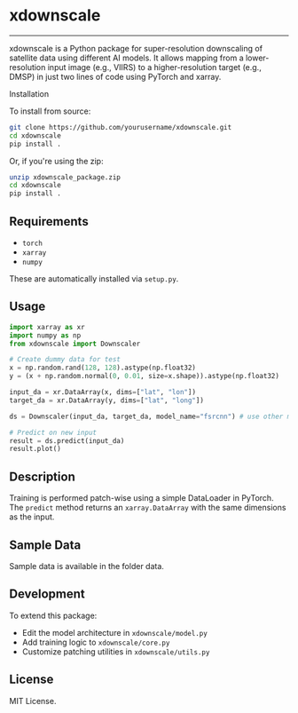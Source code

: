 # xdownscale
---

xdownscale is a Python package for super-resolution downscaling of satellite data using different AI models. It allows mapping from a lower-resolution input image (e.g., VIIRS) to a higher-resolution target (e.g., DMSP) in just two lines of code using PyTorch and xarray.

Installation

To install from source:

```bash
git clone https://github.com/yourusername/xdownscale.git
cd xdownscale
pip install .
````

Or, if you're using the zip:

```bash
unzip xdownscale_package.zip
cd xdownscale
pip install .
```

## Requirements

* `torch`
* `xarray`
* `numpy`

These are automatically installed via `setup.py`.

## Usage

```python
import xarray as xr
import numpy as np
from xdownscale import Downscaler

# Create dummy data for test
x = np.random.rand(128, 128).astype(np.float32)
y = (x + np.random.normal(0, 0.01, size=x.shape)).astype(np.float32)

input_da = xr.DataArray(x, dims=["lat", "lon"])
target_da = xr.DataArray(y, dims=["lat", "long"])

ds = Downscaler(input_da, target_da, model_name="fsrcnn") # use other models by changing the model name here

# Predict on new input
result = ds.predict(input_da)
result.plot()

```

## Description

Training is performed patch-wise using a simple DataLoader in PyTorch.
The `predict` method returns an `xarray.DataArray` with the same dimensions as the input.

## Sample Data
Sample data is available in the folder data. 

## Development

To extend this package:

* Edit the model architecture in `xdownscale/model.py`
* Add training logic to `xdownscale/core.py`
* Customize patching utilities in `xdownscale/utils.py`

## License

MIT License.
